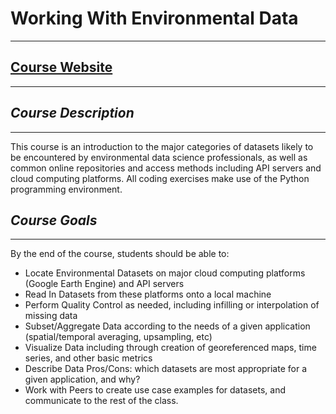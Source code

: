 # Working With Environmental Data
-------------------

## [Course Website](https://samanthastevenson.github.io/EDS220_Fall2022_site/)

--------------------

## _Course Description_
---------------------

This course is an introduction to the major categories of datasets likely to be encountered by environmental data science professionals, as well as common online repositories and access methods including API servers and cloud computing platforms. All coding exercises make use of the Python programming environment.

## _Course Goals_
-----------------------
By the end of the course, students should be able to:

* Locate Environmental Datasets on major cloud computing platforms (Google Earth Engine) and API servers
* Read In Datasets from these platforms onto a local machine
* Perform Quality Control as needed, including infilling or interpolation of missing data
* Subset/Aggregate Data according to the needs of a given application (spatial/temporal averaging, upsampling, etc)
* Visualize Data including through creation of georeferenced maps, time series, and other basic metrics
* Describe Data Pros/Cons: which datasets are most appropriate for a given application, and why?
* Work with Peers to create use case examples for datasets, and communicate to the rest of the class.


